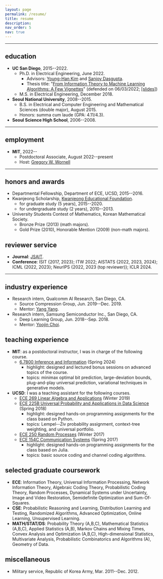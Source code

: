```yaml
---
layout: page
permalink: /resume/
title: resume
description:
nav_order: 5
nav: true
---
```


---
## education
- **UC San Diego**, 2015--2022.
    - Ph.D. in  Electrical Engineering, June 2022.
        - Advisors: [Young-Han Kim](https://web.eng.ucsd.edu/~yhk/) and [Sanjoy Dasgupta](https://cseweb.ucsd.edu/~dasgupta/).
        - Thesis title: "[From Information Theory to Machine Learning Algorithms: A Few Vignettes](https://escholarship.org/uc/item/5fc8x66w)" (defended on 06/03/2022; [[slides]](../assets/pdf/talks/defense.pdf))
    - M.S. in Electrical Engineering, December 2018.
- **Seoul National University**, 2008--2015.
    - B.S. in Electrical and Computer Engineering and Mathematical Sciences (double major), August 2015.
    - Honors: summa cum laude (GPA: 4.11/4.3).
- **Seoul Science High School**, 2006--2008.

---
## employment
- **MIT**, 2022--
    - Postdoctoral Associate, August 2022--present
    - Host: [Gregory W. Wornell](http://allegro.mit.edu/~gww/)

---

## honors and awards
- Departmental Fellowship, Department of ECE, UCSD, 2015--2016.
- Kwanjeong Scholarship, [Kwanjeong Educational Foundation](http://en.ikef.or.kr/).
    - for graduate study (5 years), 2015--2020.
    - for undergraduate study (2 years), 2010--2013.
- University Students Contest of Mathematics, Korean Mathematical Society.
    - Bronze Prize (2013) (math majors).
    - Gold Prize (2010), Honorable Mention (2009) (non-math majors).

## reviewer service
- **Journal**: [JSAIT](https://www.itsoc.org/jsait).
- **Conference**: ISIT {2017, 2023}; ITW 2022; AISTATS {2022, 2023, 2024}; ICML {2022, 2023}; NeurIPS {2022, 2023 (top reviewer)}; ICLR 2024. 

---

## industry experience
- Research intern, Qualcomm AI Research, San Diego, CA.
    - Source Compression Group, Jun. 2019--Dec. 2019.
    - Mentor: [Yang Yang](https://yyang768osu.github.io/).
- Research intern, Samsung Semiconductor Inc., San Diego, CA.
    - Deep Learning Group, Jun. 2018--Sep. 2018.
    - Mentor: [Yoojin Choi](https://scholar.google.com/citations?user=haggDAwAAAAJ&hl=en).

## teaching experience
- **MIT**: as a postdoctoral instructor, I was in charge of the following course.
    - [6.7800 Inference and Information](https://web.mit.edu/6.7800/www/info24.pdf) (Spring 2024)
        - highlight: designed and lectured bonus sessions on advanced topics of the course.
        - topics: minimax optimal bit prediction, large-deviation bounds, plug-and-play universal prediction, variational techniques in generative models.
- **UCSD**: I was a teaching assistant for the following courses.
    - [ECE 269 Linear Algebra and Applications](https://web.eng.ucsd.edu/~yhk/ece225b-spr18/) (Winter 2019)
    - [ECE 225B Universal Probability and Applications in Data Science](https://web.eng.ucsd.edu/~yhk/ece225b-spr18/) (Spring 2018)
        - highlight: designed hands-on programming assignments for the class based on Python.
        - topics: Lempel--Ziv probability assignment, context-tree weighting, and universal portfolio.
    - [ECE 250 Random Processes](https://web.eng.ucsd.edu/~yhk/ece250-win17/) (Winter 2017)
    - [ECE 154C Communication Systems](https://web.eng.ucsd.edu/~yhk/ece154c-spr17/) (Spring 2017)
        - highlight: designed hands-on programming assignments for the class based on Julia.
        - topics: basic source coding and channel coding algorithms.

## selected graduate coursework
- **ECE**: Information Theory, Universal Information Processing, Network Information Theory, Algebraic Coding Theory, Probabilistic Coding Theory, Random Processes, Dynamical Systems under Uncertainty, Image and Video Restoration, Semidefinite Optimization and Sum-Of-Squares.
- **CSE**: Probabilistic Reasoning and Learning, Distribution Learning and Testing, Randomized Algorithms, Advanced Optimization, Online Learning, Unsupervised Learning.
- **MATH/STAT/DS**: Probability Theory (A,B,C), Mathematical Statistics (A,B,C), Applied Statistics (A,B), Markov Chains and Mixing Times, Convex Analysis and Optimization (A,B,C), High-dimensional Statistics, Multivariate Analysis, Probabilistic Combinatorics and Algorithms (A), Geometry of Data.

## miscellaneous
- Military service, Republic of Korea Army, Mar. 2011--Dec. 2012.

